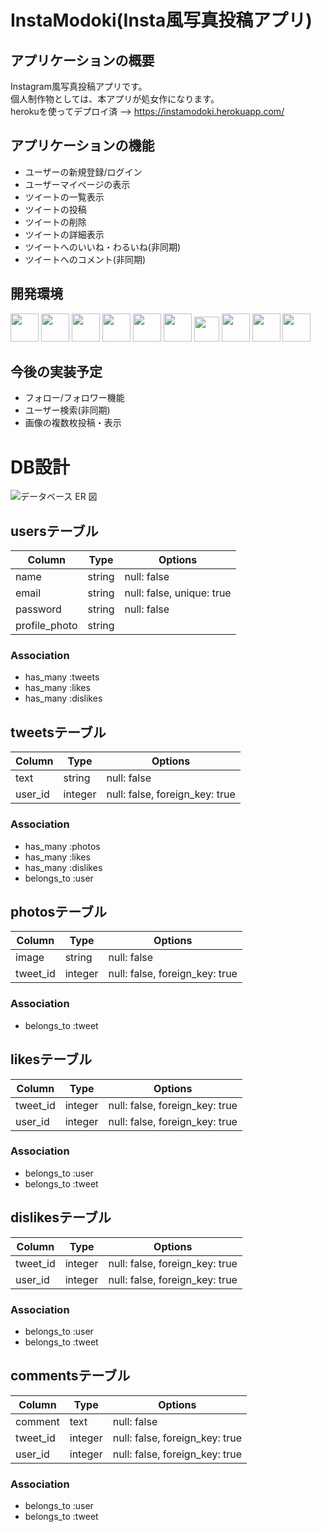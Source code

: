 <h1>InstaModoki(Insta風写真投稿アプリ)</h1>

## アプリケーションの概要
Instagram風写真投稿アプリです。  
個人制作物としては、本アプリが処女作になります。  
herokuを使ってデプロイ済 --> https://instamodoki.herokuapp.com/  


## アプリケーションの機能
<ul>
  <li>ユーザーの新規登録/ログイン</li>
  <li>ユーザーマイページの表示</li>
  <li>ツイートの一覧表示</li>
  <li>ツイートの投稿</li>
  <li>ツイートの削除</li>
  <li>ツイートの詳細表示</li>
  <li>ツイートへのいいね・わるいね(非同期)</li>
  <li>ツイートへのコメント(非同期)</li>
</ul>

## 開発環境

<p>
  <a href="https://www.ruby-lang.org/ja/"><img src="https://user-images.githubusercontent.com/39142850/71774533-1ddf1780-2fb4-11ea-8560-753bed352838.png" width="45px;" /></a>
  <a href="https://railsguides.jp/getting_started.html"><img src="https://y-hilite.com/wp-content/uploads/2018/02/rails_logo.png" height="45px;" /></a>
   <a href="https://devdocs.io/html/"><img src="https://user-images.githubusercontent.com/66232530/88711698-87429580-d153-11ea-9ae5-452b13d15a70.png" height="45px;" /></a>
  <a href="https://devdocs.io/css/"><img src="https://user-images.githubusercontent.com/66232530/88711881-ccff5e00-d153-11ea-998e-f22d427ffa70.jpg" height="45px;" /></a>
  <a href="https://www.javascript.com/"><img src="https://user-images.githubusercontent.com/66232530/88712057-1780da80-d154-11ea-9129-11a9ff70322e.png" height="45px;" /></a>
  <a href="http://haml.info/"><img src="https://user-images.githubusercontent.com/39142850/71774618-b32edb80-2fb5-11ea-9050-d5929a49e9a5.png" height="45px;" /></a>
  <a href="https://sass-lang.com/"><img src="https://upload.wikimedia.org/wikipedia/commons/thumb/9/96/Sass_Logo_Color.svg/144px-Sass_Logo_Color.svg.png" height="40px;" /></a>
  <a href="https://jquery.com/"><img src="https://syncer.jp/storage/web/brand-logos/static/dst/jquery-logo-001.png" height="45px;" /></a>
  <a href="https://github.co.jp/"><img src="https://github.githubassets.com/images/modules/logos_page/GitHub-Mark.png" height="45px;" /></a>
  <a href="https://jp.heroku.com/"><img src="https://webbibouroku.com/wp-content/uploads/eye_heroku.png" height="45px;" /></a>
</p>


## 今後の実装予定
<ul>
  <li>フォロー/フォロワー機能</li>
  <li>ユーザー検索(非同期)</li>
  <li>画像の複数枚投稿・表示</li>
</ul>


# DB設計
![データベース ER 図](https://user-images.githubusercontent.com/66294265/89131296-9ad07080-d546-11ea-82dc-f645877cc797.png)


## usersテーブル

|Column|Type|Options|
|------|----|-------|
|name|string|null: false|
|email|string|null: false, unique: true|
|password|string|null: false|
|profile_photo|string||

### Association
- has_many :tweets
- has_many :likes
- has_many :dislikes


## tweetsテーブル

|Column|Type|Options|
|------|----|-------|
|text|string|null: false|
|user_id|integer|null: false, foreign_key: true|


### Association
- has_many :photos
- has_many :likes
- has_many :dislikes
- belongs_to :user


## photosテーブル

|Column|Type|Options|
|------|----|-------|
|image|string|null: false|
|tweet_id|integer|null: false, foreign_key: true|

### Association
- belongs_to :tweet



## likesテーブル

|Column|Type|Options|
|------|----|-------|
|tweet_id|integer|null: false, foreign_key: true|
|user_id|integer|null: false, foreign_key: true|

### Association
- belongs_to :user
- belongs_to :tweet



## dislikesテーブル

|Column|Type|Options|
|------|----|-------|
|tweet_id|integer|null: false, foreign_key: true|
|user_id|integer|null: false, foreign_key: true|

### Association
- belongs_to :user
- belongs_to :tweet



## commentsテーブル

|Column|Type|Options|
|------|----|-------|
|comment|text|null: false|
|tweet_id|integer|null: false, foreign_key: true|
|user_id|integer|null: false, foreign_key: true|

### Association
- belongs_to :user
- belongs_to :tweet
